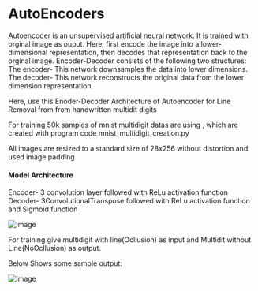 # AutoEncoders
Autoencoder is an unsupervised artificial neural network. It is trained with orginal image as ouput. Here, first encode the image into a lower-dimensional representation, then decodes that representation back to the orginal image. Encoder-Decoder consists of the following two structures:
The encoder- This network downsamples the data into lower dimensions.
The decoder- This network reconstructs the original data from the lower dimension representation.

Here, use this Enoder-Decoder Architecture of Autoencoder for  Line Removal from from handwritten multidit digits 

For training 50k samples of mnist multidigit datas are using , which are created with program code mnist_multidigit_creation.py

All images are resized to a standard size of  28x256  without distortion and used image padding

#### Model Architecture
Encoder- 3 convolution layer followed with ReLu activation function
Decoder- 3ConvolutionalTranspose followed with ReLu activation function and Sigmoid function 

![image](https://user-images.githubusercontent.com/61357572/191324754-5cf2441f-8548-4d9a-b753-52cc5090a9e0.png)


For training give multidigit with line(Ocllusion) as input and Multidit without Line(NoOcllusion) as output.

Below Shows some sample output:

![image](https://user-images.githubusercontent.com/61357572/191212878-655c2967-88e7-4097-92a2-b9308bd89311.png)



 
